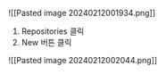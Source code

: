 ![[Pasted image 20240212001934.png]]

1. Repositories 클릭
2. New 버튼 클릭


![[Pasted image 20240212002044.png]]
